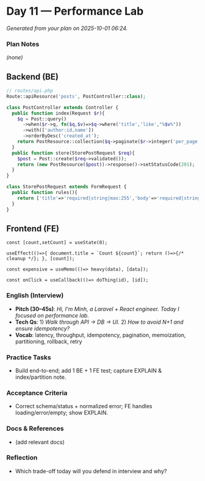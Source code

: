 # Day 11 — Performance Lab

_Generated from your plan on 2025-10-01 06:24._

### Plan Notes
_(none)_

## Backend (BE)

```php
// routes/api.php
Route::apiResource('posts', PostController::class);
```

```php
class PostController extends Controller {
  public function index(Request $r){
    $q = Post::query()
      ->when($r->q, fn($q,$v)=>$q->where('title','like',"%$v%"))
      ->with(['author:id,name'])
      ->orderByDesc('created_at');
    return PostResource::collection($q->paginate($r->integer('per_page',20)));
  }
  public function store(StorePostRequest $req){
    $post = Post::create($req->validated());
    return (new PostResource($post))->response()->setStatusCode(201);
  }
}
```

```php
class StorePostRequest extends FormRequest {
  public function rules(){
    return ['title'=>'required|string|max:255','body'=>'required|string','author_id'=>'required|integer|exists:users,id'];
  }
}
```

## Frontend (FE)

```tsx
const [count,setCount] = useState(0);
```

```tsx
useEffect(()=>{ document.title = `Count ${count}`; return ()=>{/* cleanup */}; }, [count]);
```

```tsx
const expensive = useMemo(()=> heavy(data), [data]);
```

```tsx
const onClick = useCallback(()=> doThing(id), [id]);
```

### English (Interview)
- **Pitch (30–45s)**: *Hi, I'm Minh, a Laravel + React engineer. Today I focused on performance lab.*
- **Tech Qs**: 1) *Walk through API → DB → UI.* 2) *How to avoid N+1 and ensure idempotency?*
- **Vocab**: latency, throughput, idempotency, pagination, memoization, partitioning, rollback, retry


### Practice Tasks
- Build end-to-end; add 1 BE + 1 FE test; capture EXPLAIN & index/partition note.

### Acceptance Criteria
- Correct schema/status + normalized error; FE handles loading/error/empty; show EXPLAIN.

### Docs & References
- (add relevant docs)

### Reflection
- Which trade-off today will you defend in interview and why?